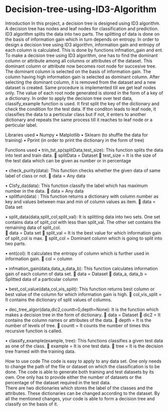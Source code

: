 # Decision-tree-using-ID3-Algorithm
Introduction
In this project, a decision tree is designed using ID3 algorithm. A decision tree has nodes and leaf nodes for classification and prediction. ID3 algorithm splits the data into two parts. The splitting of data is done on the basis of information gain which in turn depends on entropy.
In order to design a decision tree using ID3 algorithm, information gain and entropy of each column is calculated. This is done by functions infmation_gain and ent. 
To make a decision tree using ID3 algorithm, one has to find the dominant column or attribute among all columns or attributes of the dataset. This dominant column or attribute now becomes root node for succesive tree. The dominant column is selected on the basis of information gain. The column having high information gain is selected as dominant column. After selecting the dominant column, it is removed from the dataset and a new dataset is created. Same procedure is implemented till we get leaf nodes only. The value of each root node generated is stored in the form of a key of a dictionary. 
In order to apply the decision tree over test data, classify_example function is used. It first split the key of the dictionary and check the condition for the test data. If the conditon leads to leaf node, it classifies the data to a perticular class but if not, it enters to another dictionary and repeats the same process till it reaches to leaf node or a perticular label.


Libraries used
•	Numpy
•	Matplotlib
•	Sklearn (to shuffle the data for training)
•	Pprint (in order to print the dictionary in the form of tree)



Functions used
•	trin_tst_sp(splitData,test_size):
This function splits the data into test and train data.
	splitData = Dataset
	test_size = It is the size of the test data which can be given as number or in percentage

•	check_purity(data):
This function checks whether the given data of same label of class or not.
	data = Any data

•	Clsfy_da(data):
This function classify the label which has maximum number in the data.
	data = Any data  
•	splitfun(data) :
This function returns a dictionary with column number as key and values between max and min of column values as item.
	data =  Data set

•	split_data(data,split_col,split_val):
It is splitting data into two sets. One set contains data of split_col with less than split_val. The other set contains the remaining data of split_col.   
	data = Data set
	split_val = It is the best value for  which information gain of split_col  is max.
	split_col = Dominant column which is going to split into two parts.

•	ent(col):
It calculates the entropy of column which is further used in information gain.
	col = column

•	infmation_gain(data,data_a,data_b):
This function calculates information gain of each column of data set.
	data = Dataset
	data_a, data_b = Splitted data of a particular column 

•	best_col_value(data,col_vis_split):
This function returns best column or best value of the column for which information gain is high.
	col_vis_split = It contains the dictionary of split values of columns.   

•	dec_tree_algor(data,dic2,countt=0,depth=None):
It is the function which makes a decision tree in the form of dictionary.
	data = Dataset
	dic2 = It contains the column names or attributes of the data. 
	depth = It is the number of levels of tree.
	countt = It counts the number of times this recursive function is called.  

•	classify_example(example, tree):
This functions classifies a given test data as one of the class.
	example = It is one test data.
	tree = It is the decision tree framed with the training data.




How to use code
The code is easy to apply to any data set. One only needs to change the path of the file or dataset on which the classification is to be done.
The code is able to generate both training and test datasets by its own. One only has to provide either the number of datasets or the percentage of the dataset required in the test data.  
There are two dictionaries which stores the label of the classes and the attributes. These dictionaries can be changed according to the dataset.
By all the mentioned changes, your code is able to form a decision tree and classify on the basis of it.

